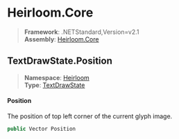 # Heirloom.Core

> **Framework**: .NETStandard,Version=v2.1  
> **Assembly**: [Heirloom.Core][0]  

## TextDrawState.Position

> **Namespace**: [Heirloom][0]  
> **Type**: [TextDrawState][1]  

#### Position

The position of top left corner of the current glyph image.

```cs
public Vector Position
```

[0]: ../../../Heirloom.Core.md
[1]: ../TextDrawState.md
